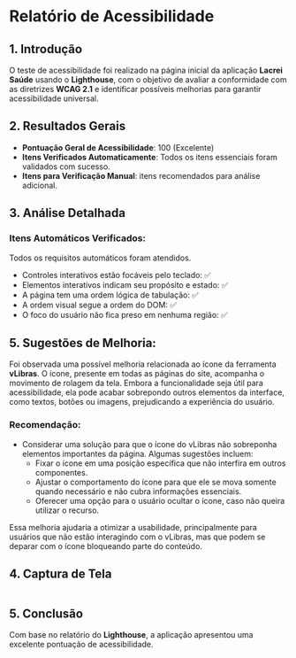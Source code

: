 # Relatório de Acessibilidade

## 1. Introdução

O teste de acessibilidade foi realizado na página inicial da aplicação **Lacrei Saúde** usando o **Lighthouse**, com o objetivo de avaliar a conformidade com as diretrizes **WCAG 2.1** e identificar possíveis melhorias para garantir acessibilidade universal.

## 2. Resultados Gerais

- **Pontuação Geral de Acessibilidade**: 100 (Excelente)
- **Itens Verificados Automaticamente**: Todos os itens essenciais foram validados com sucesso.
- **Itens para Verificação Manual**: itens recomendados para análise adicional.

## 3. Análise Detalhada

### Itens Automáticos Verificados:
Todos os requisitos automáticos foram atendidos.
- Controles interativos estão focáveis pelo teclado: ✅
- Elementos interativos indicam seu propósito e estado: ✅
- A página tem uma ordem lógica de tabulação: ✅
- A ordem visual segue a ordem do DOM: ✅
- O foco do usuário não fica preso em nenhuma região: ✅

## 5. Sugestões de Melhoria:
Foi observada uma possível melhoria relacionada ao ícone da ferramenta **vLibras**. O ícone, presente em todas as páginas do site, acompanha o movimento de rolagem da tela. Embora a funcionalidade seja útil para acessibilidade, ela pode acabar sobrepondo outros elementos da interface, como textos, botões ou imagens, prejudicando a experiência do usuário.

### Recomendação:
- Considerar uma solução para que o ícone do vLibras não sobreponha elementos importantes da página. Algumas sugestões incluem:
  - Fixar o ícone em uma posição específica que não interfira em outros componentes.
  - Ajustar o comportamento do ícone para que ele se mova somente quando necessário e não cubra informações essenciais.
  - Oferecer uma opção para o usuário ocultar o ícone, caso não queira utilizar o recurso.

Essa melhoria ajudaria a otimizar a usabilidade, principalmente para usuários que não estão interagindo com o vLibras, mas que podem se deparar com o ícone bloqueando parte do conteúdo.

## 4. Captura de Tela
![]()

## 5. Conclusão
Com base no relatório do **Lighthouse**, a aplicação apresentou uma excelente pontuação de acessibilidade.




